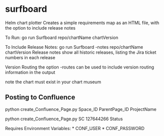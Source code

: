 # surfboard
Helm chart plotter
Creates a simple requirements map as an HTML file, with the option to include release notes

To Run: go run Surfboard repo/chartName chartVersion

To Include Release Notes: go run Surfboard -notes repo/chartName chartVersion
Release notes show all historic releases, listing the Jira ticket numbers in each release

Version Routing
the option -routes can be used to include version routing information in the output

note the chart must exist in your chart museum

## Posting to Confluence 
python create_Confluence_Page.py Space_ID ParentPage_ID ProjectName

  python create_Confluence_Page.py SC 127644266 Status
  
Requires Environment  Variables:
    * CONF_USER
    * CONF_PASSWORD
